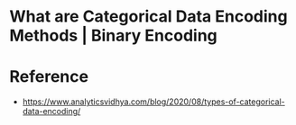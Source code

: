 # What are Categorical Data Encoding Methods | Binary Encoding

# Reference
- https://www.analyticsvidhya.com/blog/2020/08/types-of-categorical-data-encoding/
